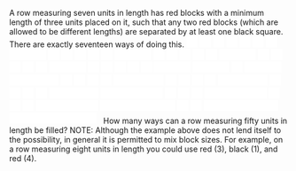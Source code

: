   A row measuring seven units in length has red blocks with a minimum length of three units placed on it, such that any two red blocks (which are allowed to be different lengths) are separated by at least one black square. There are exactly seventeen ways of doing this.                <img src="images/spacer.gif" width="20" height="20" alt="" />  <img src="images/spacer.gif" width="20" height="20" alt="" />  <img src="images/spacer.gif" width="20" height="20" alt="" />  <img src="images/spacer.gif" width="20" height="20" alt="" />  <img src="images/spacer.gif" width="20" height="20" alt="" />  <img src="images/spacer.gif" width="20" height="20" alt="" />  <img src="images/spacer.gif" width="20" height="20" alt="" />              <img src="images/spacer.gif" width="66" height="20" alt="" />  <img src="images/spacer.gif" width="20" height="20" alt="" />  <img src="images/spacer.gif" width="20" height="20" alt="" />  <img src="images/spacer.gif" width="20" height="20" alt="" />  <img src="images/spacer.gif" width="20" height="20" alt="" />              <img src="images/spacer.gif" width="20" height="20" alt="" />  <img src="images/spacer.gif" width="66" height="20" alt="" />  <img src="images/spacer.gif" width="20" height="20" alt="" />  <img src="images/spacer.gif" width="20" height="20" alt="" />  <img src="images/spacer.gif" width="20" height="20" alt="" />                    <img src="images/spacer.gif" width="20" height="20" alt="" />  <img src="images/spacer.gif" width="20" height="20" alt="" />  <img src="images/spacer.gif" width="66" height="20" alt="" />  <img src="images/spacer.gif" width="20" height="20" alt="" />  <img src="images/spacer.gif" width="20" height="20" alt="" />              <img src="images/spacer.gif" width="20" height="20" alt="" />  <img src="images/spacer.gif" width="20" height="20" alt="" />  <img src="images/spacer.gif" width="20" height="20" alt="" />  <img src="images/spacer.gif" width="66" height="20" alt="" />  <img src="images/spacer.gif" width="20" height="20" alt="" />              <img src="images/spacer.gif" width="20" height="20" alt="" />  <img src="images/spacer.gif" width="20" height="20" alt="" />  <img src="images/spacer.gif" width="20" height="20" alt="" />  <img src="images/spacer.gif" width="20" height="20" alt="" />  <img src="images/spacer.gif" width="66" height="20" alt="" />                    <img src="images/spacer.gif" width="66" height="20" alt="" />  <img src="images/spacer.gif" width="20" height="20" alt="" />  <img src="images/spacer.gif" width="66" height="20" alt="" />              <img src="images/spacer.gif" width="89" height="20" alt="" />  <img src="images/spacer.gif" width="20" height="20" alt="" />  <img src="images/spacer.gif" width="20" height="20" alt="" />  <img src="images/spacer.gif" width="20" height="20" alt="" />              <img src="images/spacer.gif" width="20" height="20" alt="" />  <img src="images/spacer.gif" width="89" height="20" alt="" />  <img src="images/spacer.gif" width="20" height="20" alt="" />  <img src="images/spacer.gif" width="20" height="20" alt="" />                    <img src="images/spacer.gif" width="20" height="20" alt="" />  <img src="images/spacer.gif" width="20" height="20" alt="" />  <img src="images/spacer.gif" width="89" height="20" alt="" />  <img src="images/spacer.gif" width="20" height="20" alt="" />              <img src="images/spacer.gif" width="20" height="20" alt="" />  <img src="images/spacer.gif" width="20" height="20" alt="" />  <img src="images/spacer.gif" width="20" height="20" alt="" />  <img src="images/spacer.gif" width="89" height="20" alt="" />              <img src="images/spacer.gif" width="112" height="20" alt="" />  <img src="images/spacer.gif" width="20" height="20" alt="" />  <img src="images/spacer.gif" width="20" height="20" alt="" />                    <img src="images/spacer.gif" width="20" height="20" alt="" />  <img src="images/spacer.gif" width="112" height="20" alt="" />  <img src="images/spacer.gif" width="20" height="20" alt="" />              <img src="images/spacer.gif" width="20" height="20" alt="" />  <img src="images/spacer.gif" width="20" height="20" alt="" />  <img src="images/spacer.gif" width="112" height="20" alt="" />              <img src="images/spacer.gif" width="135" height="20" alt="" />  <img src="images/spacer.gif" width="20" height="20" alt="" />                    <img src="images/spacer.gif" width="20" height="20" alt="" />  <img src="images/spacer.gif" width="135" height="20" alt="" />              <img src="images/spacer.gif" width="158" height="20" alt="" />        &nbsp;        How many ways can a row measuring fifty units in length be filled?  NOTE: Although the example above does not lend itself to the possibility, in general it is permitted to mix block sizes. For example, on a row measuring eight units in length you could use red (3), black (1), and red (4).  